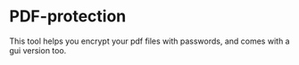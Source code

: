 # PDF-protection
This tool helps you encrypt your pdf files with passwords, and comes with a gui version too.
